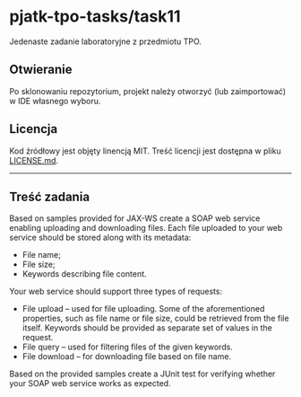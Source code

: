 # pjatk-tpo-tasks/task11

Jedenaste zadanie laboratoryjne z przedmiotu TPO.

## Otwieranie

Po sklonowaniu repozytorium, projekt należy otworzyć (lub zaimportować) w IDE własnego wyboru.

## Licencja

Kod źródłowy jest objęty linencją MIT. Treść licencji jest dostępna w pliku [LICENSE.md](../LICENSE.md).

---

## Treść zadania

Based on samples provided for JAX-WS create a SOAP web service enabling uploading and downloading files. Each file uploaded to your web service should be stored along with its metadata:

- File name;
- File size;
- Keywords describing file content.

Your web service should support three types of requests:

- File upload – used for file uploading. Some of the aforementioned properties, such as file name or file size, could be retrieved from the file itself. Keywords should be provided as separate set of values in the request.
- File query – used for filtering files of the given keywords.
- File download – for downloading file based on file name.

Based on the provided samples create a JUnit test for verifying whether your SOAP web service works as expected.
